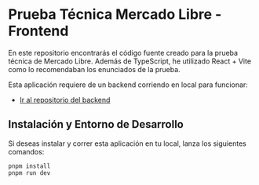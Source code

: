# Prueba Técnica Mercado Libre - Frontend

En este repositorio encontrarás el código fuente creado para la prueba técnica de Mercado Libre. Además de TypeScript, he utilizado React + Vite como lo recomendaban los enunciados de la prueba.

Esta aplicación requiere de un backend corriendo en local para funcionar:

- [Ir al repositorio del backend](https://github.com/danitrago/2024-meli-back)

## Instalación y Entorno de Desarrollo

Si deseas instalar y correr esta aplicación en tu local, lanza los siguientes comandos:

```
pnpm install
pnpm run dev
```
